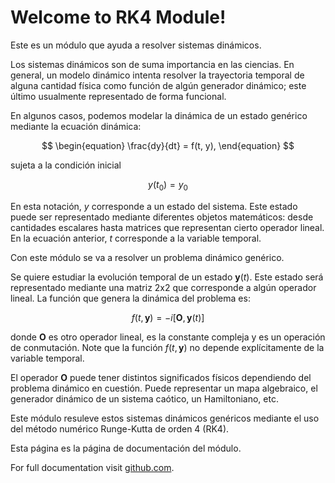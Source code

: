 # Welcome to RK4 Module!

Este es un módulo que ayuda a resolver sistemas dinámicos.

Los sistemas dinámicos son de suma importancia en las ciencias. En general, un modelo dinámico intenta resolver la trayectoria temporal de alguna cantidad física como función de algún generador dinámico; este último usualmente representado de forma funcional.

En algunos casos, podemos modelar la dinámica de un estado genérico mediante la ecuación dinámica:

$$
\begin{equation}
  \frac{dy}{dt} = f(t, y),
\end{equation}
$$

sujeta a la condición inicial

$$
\begin{equation}
  y(t_0) = y_0
\end{equation}
$$

En esta notación, $\textit{y}$ corresponde a un estado del sistema. Este estado puede ser representado mediante diferentes objetos matemáticos: desde cantidades escalares hasta matrices que representan cierto operador lineal. En la ecuación anterior, $\textit{t}$ corresponde a la variable temporal.

Con este módulo se va a resolver un problema dinámico genérico.

Se quiere estudiar la evolución temporal de un estado $\textbf{y}(\textit{t})$. Este estado será representado mediante una matriz 2x2 que corresponde a algún operador lineal. La función que genera la dinámica del problema es:

$$
\begin{equation}
 f(\textit{t}, \textbf{y}) = -i[\textbf{O}, \textbf{y}(\textit{t})]
\end{equation}
$$

donde $\textbf{O}$ es otro operador lineal, es la constante compleja y es un operación de conmutación. Note que la función $f(\textit{t}, \textbf{y})$ no depende explícitamente de la variable temporal. 

El operador $\textbf{O}$ puede tener distintos significados físicos dependiendo del problema dinámico en cuestión. Puede representar un mapa algebraico, el generador dinámico de un sistema caótico, un Hamiltoniano, etc.

Este módulo resuleve estos sistemas dinámicos genéricos mediante el uso del método numérico Runge-Kutta de orden 4 (RK4).

Esta página es la página de documentación del módulo.

For full documentation visit [github.com](https://github.com/RudyMiranda04/RK4.-Tarea).


